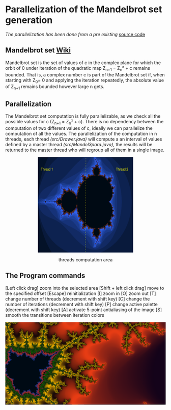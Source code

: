 # Parallelization of the Mandelbrot set generation 
*The parallelization has been done from a pre existing* [source code](http://java.rubikscube.info/s0urce/Mandel3.java)  
## Mandelbrot set [Wiki](https://en.wikipedia.org/wiki/Mandelbrot_set)
Mandelbrot set is the set of values of c in the complex plane for which the orbit of 0 under iteration of the quadratic map Z<sub>n+1</sub> = Z<sub>n</sub>&sup2; + c remains bounded. That is, a complex number c is part of the Mandelbrot set if, when starting with Z<sub>0</sub>= 0 and applying the iteration repeatedly, the absolute value of Z<sub>n+1</sub> remains bounded however large n gets. 
## Parallelization
The Mandelbrot set computation is fully parallelizable, as we check all the possible values for c (Z<sub>n+1</sub> = Z<sub>n</sub>&sup2; + c). There is no dependency between the computation of two different values of c, ideally we can parallelize the computation of all the values. The parallelization of the computation in n threads, each thread *(src/Drawer.java)* will compute a an interval of values defined by a master thread *(src/Mandel3para.java)*, the results will be returned to the master thread who will regroup all of them in a single image.
<p align="center">
 <img src="https://github.com/Ali-Ouahhabi/MandelbortSet/blob/master/MandelEx2threads.PNG"   align="middle" width="300" height="300" />
 <p align="center">threads computation area</p> 
</p>

## The Program commands
[Left click drag] zoom into the selected area
[Shift + left click drag] move to the specified offset
[Escape] reinitialization
[I] zoom in
[O] zoom out
[T] change number of threads (decrement with shift key)
[C] change the number of iterations (decrement with shift key)
[P] change active palette (decrement with shift key)
[A] activate 5-point antialiasing of the image
[S] smooth the transitions between iteration colors

<p align="center">
 <img src="https://github.com/Ali-Ouahhabi/MandelbortSet/blob/master/MandelEx.PNG"   align="middle"  />

</p>

